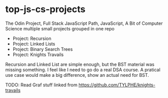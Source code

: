 # top-js-cs-projects

The Odin Project, Full Stack JavaScript Path, JavaScript, A Bit of Computer Science
multiple small projects grouped in one repo

-   Project: Recursion
-   Project: Linked Lists
-   Project: Binary Search Trees
-   Project: Knights Travails

Recursion and Linked List are simple enough, but the BST material was missing something.
I feel like I need to go do a real DSA course. A pratical use case would make a big difference, show an actual need for BST.


TODO: Read Graf stuff linked from https://github.com/TYLPHE/knights-travails
